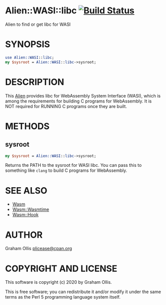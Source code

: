 # Alien::WASI::libc [![Build Status](https://secure.travis-ci.org/perlwasm/Alien-WASI-libc.png)](http://travis-ci.org/perlwasm/Alien-WASI-libc)

Alien to find or get libc for WASI 

# SYNOPSIS

```perl
use Alien::WASI::libc;
my $sysroot = Alien::WASI::libc->sysroot;
```

# DESCRIPTION

This [Alien](https://metacpan.org/pod/Alien) provides libc for WebAssembly System Interface (WASI), which is
among the requirements for building C programs for WebAssembly.  It is NOT
required for RUNNING C programs once they are built.

# METHODS

## sysroot

```perl
my $sysroot = Alien::WASI::libc->sysroot;
```

Returns the PATH to the sysroot for WASI libc.  You can pass this to something
like `clang` to build C programs for WebAssembly.

# SEE ALSO

- [Wasm](https://metacpan.org/pod/Wasm)
- [Wasm::Wasmtime](https://metacpan.org/pod/Wasm::Wasmtime)
- [Wasm::Hook](https://metacpan.org/pod/Wasm::Hook)

# AUTHOR

Graham Ollis <plicease@cpan.org>

# COPYRIGHT AND LICENSE

This software is copyright (c) 2020 by Graham Ollis.

This is free software; you can redistribute it and/or modify it under
the same terms as the Perl 5 programming language system itself.
